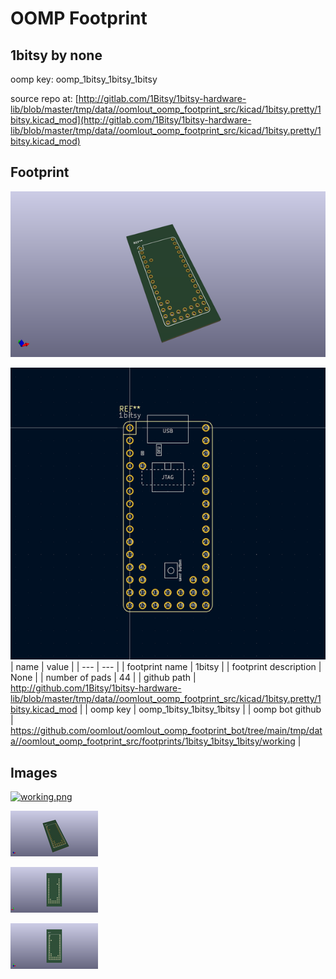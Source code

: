 # OOMP Footprint  
## 1bitsy  by none  
  
oomp key: oomp_1bitsy_1bitsy_1bitsy  
  
source repo at: [http://gitlab.com/1Bitsy/1bitsy-hardware-lib/blob/master/tmp/data//oomlout_oomp_footprint_src/kicad/1bitsy.pretty/1bitsy.kicad_mod](http://gitlab.com/1Bitsy/1bitsy-hardware-lib/blob/master/tmp/data//oomlout_oomp_footprint_src/kicad/1bitsy.pretty/1bitsy.kicad_mod)  
## Footprint  
  
[![working_kicad_pcb_3d.png](working_kicad_pcb_3d_600.png)](working_kicad_pcb_3d.png)  
  
[![working.png](working_600.png)](working.png)  
| name | value | 
| --- | --- | 
| footprint name | 1bitsy | 
| footprint description | None | 
| number of pads | 44 | 
| github path | http://github.com/1Bitsy/1bitsy-hardware-lib/blob/master/tmp/data//oomlout_oomp_footprint_src/kicad/1bitsy.pretty/1bitsy.kicad_mod | 
| oomp key | oomp_1bitsy_1bitsy_1bitsy | 
| oomp bot github | https://github.com/oomlout/oomlout_oomp_footprint_bot/tree/main/tmp/data//oomlout_oomp_footprint_src/footprints/1bitsy_1bitsy_1bitsy/working | 
## Images  
  
[![working.png](working_140.png)](working.png)  
  
[![working_kicad_pcb_3d.png](working_kicad_pcb_3d_140.png)](working_kicad_pcb_3d.png)  
  
[![working_kicad_pcb_3d_back.png](working_kicad_pcb_3d_back_140.png)](working_kicad_pcb_3d_back.png)  
  
[![working_kicad_pcb_3d_front.png](working_kicad_pcb_3d_front_140.png)](working_kicad_pcb_3d_front.png)  

